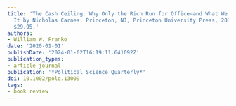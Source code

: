```yaml
---
title: 'The Cash Ceiling: Why Only the Rich Run for Office—and What We Can Do about
  It by Nicholas Carnes. Princeton, NJ, Princeton University Press, 2018. 344 Pp.
  $29.95.'
authors:
- William W. Franko
date: '2020-01-01'
publishDate: '2024-01-02T16:19:11.641092Z'
publication_types:
- article-journal
publication: '*Political Science Quarterly*'
doi: 10.1002/polq.13009
tags:
- book review
---
```

